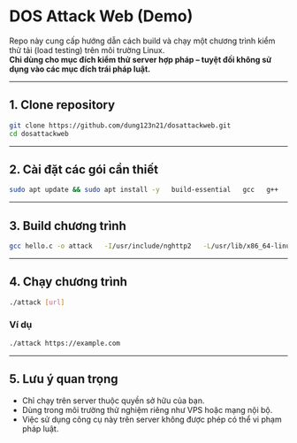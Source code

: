 
# DOS Attack Web (Demo)

Repo này cung cấp hướng dẫn cách build và chạy một chương trình kiểm thử tải (load testing) trên môi trường Linux.  
**Chỉ dùng cho mục đích kiểm thử server hợp pháp – tuyệt đối không sử dụng vào các mục đích trái pháp luật.**

---

## 1. Clone repository

```bash
git clone https://github.com/dung123n21/dosattackweb.git
cd dosattackweb
```

---

## 2. Cài đặt các gói cần thiết

```bash
sudo apt update && sudo apt install -y   build-essential   gcc   g++   make   libssl-dev   libnghttp2-dev   pkg-config   libpthread-stubs0-dev   wget   curl
```

---

## 3. Build chương trình

```bash
gcc hello.c -o attack   -I/usr/include/nghttp2   -L/usr/lib/x86_64-linux-gnu   -lnghttp2 -lssl -lcrypto -lpthread   -Wno-format-truncation
```

---

## 4. Chạy chương trình

```bash
./attack [url]
```

### Ví dụ

```bash
./attack https://example.com
```

---

## 5. Lưu ý quan trọng

- Chỉ chạy trên server thuộc quyền sở hữu của bạn.
- Dùng trong môi trường thử nghiệm riêng như VPS hoặc mạng nội bộ.
- Việc sử dụng công cụ này trên server không được phép có thể vi phạm pháp luật.

